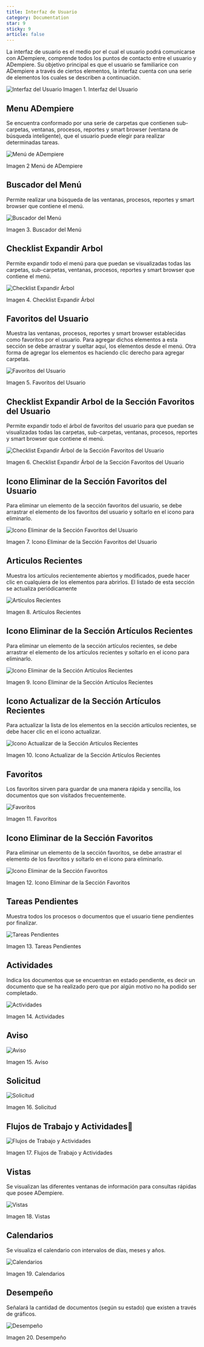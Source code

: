 ```yaml
---
title: Interfaz de Usuario
category: Documentation
star: 9
sticky: 9
article: false
---
```


La interfaz de usuario es el medio por el cual el usuario podrá comunicarse con ADempiere, comprende todos los puntos de contacto entre el usuario y ADempiere. Su objetivo principal es que el usuario se familiarice con ADempiere a través de ciertos elementos, la interfaz cuenta con una serie de elementos los cuales se describen a continuación.

![Interfaz del Usuario](/assets/img/docs/basic-rules/bar-interface-user.png)
Imagen 1. Interfaz del Usuario

## Menu ADempiere

Se encuentra conformado por una serie de carpetas que contienen sub-carpetas, ventanas, procesos, reportes y smart browser (ventana de búsqueda inteligente), que el usuario puede elegir para realizar determinadas tareas.

![Menú de ADempiere](/assets/img/docs/basic-rules/bar-interface-menu.png)

Imagen 2 Menú de ADempiere

## Buscador del Menú

Permite realizar una búsqueda de las ventanas, procesos, reportes y smart browser que contiene el menú.

![Buscador del Menú](/assets/img/docs/basic-rules/bar-interface-seek.png)

Imagen 3. Buscador del Menú

## Checklist Expandir Arbol

Permite expandir todo el menú para que puedan se visualizadas todas las carpetas, sub-carpetas, ventanas, procesos, reportes y smart browser que contiene el menú.

![Checklist Expandir Árbol](/assets/img/docs/basic-rules/bar-interface-checklist.png)

Imagen 4. Checklist Expandir Árbol

## Favoritos del Usuario

Muestra las ventanas, procesos, reportes y smart browser establecidas como favoritos por el usuario. Para agregar dichos elementos a esta sección se debe arrastrar y sueltar aquí, los elementos desde el menú. Otra forma de agregar los elementos es haciendo clic derecho para agregar carpetas.

![Favoritos del Usuario](/assets/img/docs/basic-rules/bar-interface-favorite.png)

Imagen 5. Favoritos del Usuario

## Checklist Expandir Arbol de la Sección Favoritos del Usuario

Permite expandir todo el árbol de favoritos del usuario para que puedan se visualizadas todas las carpetas, sub-carpetas, ventanas, procesos, reportes y smart browser que contiene el menú.

![Checklist Expandir Árbol de la Sección Favoritos del Usuario](/assets/img/docs/basic-rules/bar-interface-checklist-2.png)

Imagen 6. Checklist Expandir Árbol de la Sección Favoritos del Usuario

## Icono Eliminar de la Sección Favoritos del Usuario

Para eliminar un elemento de la sección favoritos del usuario, se debe arrastrar el elemento de los favoritos del usuario y soltarlo en el icono para eliminarlo.

![Icono Eliminar de la Sección Favoritos del Usuario](/assets/img/docs/basic-rules/bar-interface-icon.png)

Imagen 7. Icono Eliminar de la Sección Favoritos del Usuario

## Articulos Recientes

Muestra los artículos recientemente abiertos y modificados, puede hacer clic en cualquiera de los elementos para abrirlos. El listado de esta sección se actualiza periódicamente

![Artículos Recientes](/assets/img/docs/basic-rules/bar-interface-article.png)

Imagen 8. Artículos Recientes

## Icono Eliminar de la Sección Artículos Recientes

Para eliminar un elemento de la sección artículos recientes, se debe arrastrar el elemento de los artículos recientes y soltarlo en el icono para eliminarlo.

![Icono Eliminar de la Sección Artículos Recientes](/assets/img/docs/basic-rules/bar-interface-delete.png)

Imagen 9. Icono Eliminar de la Sección Artículos Recientes


## Icono Actualizar de la Sección Artículos Recientes

Para actualizar la lista de los elementos en la sección artículos recientes, se debe hacer clic en el icono actualizar.

![Icono Actualizar de la Sección Artículos Recientes](/assets/img/docs/basic-rules/bar-interface-update.png)

Imagen 10. Icono Actualizar de la Sección Artículos Recientes

## Favoritos

Los favoritos sirven para guardar de una manera rápida y sencilla, los documentos que son visitados frecuentemente.

![Favoritos](/assets/img/docs/basic-rules/bar-interface-favorite-2.png)

Imagen 11. Favoritos

## Icono Eliminar de la Sección Favoritos

Para eliminar un elemento de la sección favoritos, se debe arrastrar el elemento de los favoritos y soltarlo en el icono para eliminarlo.

![Icono Eliminar de la Sección Favoritos](/assets/img/docs/basic-rules/bar-interface-seccion.png)

Imagen 12. Icono Eliminar de la Sección Favoritos

## Tareas Pendientes

Muestra todos los procesos o documentos que el usuario tiene pendientes por finalizar.

![Tareas Pendientes](/assets/img/docs/basic-rules/bar-interface-tasks.png)

Imagen 13. Tareas Pendientes

## Actividades

Indica los documentos que se encuentran en estado pendiente, es decir un documento que se ha realizado pero que por algún motivo no ha podido ser completado.

![Actividades](/assets/img/docs/basic-rules/bar-interface-activities.png)

Imagen 14. Actividades

## Aviso

![Aviso](/assets/img/docs/basic-rules/bar-interface-warning.png)

Imagen 15. Aviso

## Solicitud

![Solicitud](/assets/img/docs/basic-rules/bar-interface-application.png)

Imagen 16. Solicitud

## Flujos de Trabajo y Actividades

![Flujos de Trabajo y Actividades](/assets/img/docs/basic-rules/bar-interface-flow.png)

Imagen 17. Flujos de Trabajo y Actividades

## Vistas

Se visualizan las diferentes ventanas de información para consultas rápidas que posee ADempiere.

![Vistas](/assets/img/docs/basic-rules/bar-interface-views.png)

Imagen 18. Vistas

## Calendarios

Se visualiza el calendario con intervalos de días, meses y años.

![Calendarios](/assets/img/docs/basic-rules/bar-interface-calendars.png)

Imagen 19. Calendarios

## Desempeño

Señalará la cantidad de documentos (según su estado) que existen a través de gráficos.

![Desempeño](/assets/img/docs/basic-rules/bar-interface-performance.png)

Imagen 20. Desempeño